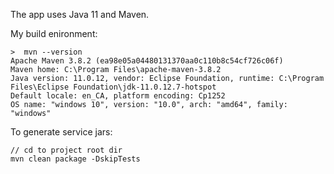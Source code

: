 The app uses Java 11 and Maven. 


My build enironment: 
```
>  mvn --version
Apache Maven 3.8.2 (ea98e05a04480131370aa0c110b8c54cf726c06f)
Maven home: C:\Program Files\apache-maven-3.8.2
Java version: 11.0.12, vendor: Eclipse Foundation, runtime: C:\Program Files\Eclipse Foundation\jdk-11.0.12.7-hotspot
Default locale: en_CA, platform encoding: Cp1252
OS name: "windows 10", version: "10.0", arch: "amd64", family: "windows"
```

To generate service jars: 
```
// cd to project root dir 
mvn clean package -DskipTests
```
